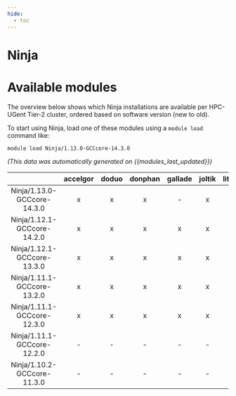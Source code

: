 ```yaml
---
hide:
  - toc
---
```


Ninja
=====

# Available modules


The overview below shows which Ninja installations are available per HPC-UGent Tier-2 cluster, ordered based on software version (new to old).

To start using Ninja, load one of these modules using a `module load` command like:

```shell
module load Ninja/1.13.0-GCCcore-14.3.0
```

*(This data was automatically generated on {{modules_last_updated}})*

| |accelgor|doduo|donphan|gallade|joltik|litleo|shinx|
| :---: | :---: | :---: | :---: | :---: | :---: | :---: | :---: |
|Ninja/1.13.0-GCCcore-14.3.0|x|x|x|-|x|x|x|
|Ninja/1.12.1-GCCcore-14.2.0|x|x|x|x|x|x|x|
|Ninja/1.12.1-GCCcore-13.3.0|x|x|x|x|x|x|x|
|Ninja/1.11.1-GCCcore-13.2.0|x|x|x|x|x|x|x|
|Ninja/1.11.1-GCCcore-12.3.0|x|x|x|x|x|x|x|
|Ninja/1.11.1-GCCcore-12.2.0|-|-|-|-|-|x|x|
|Ninja/1.10.2-GCCcore-11.3.0|-|-|-|-|-|x|x|
